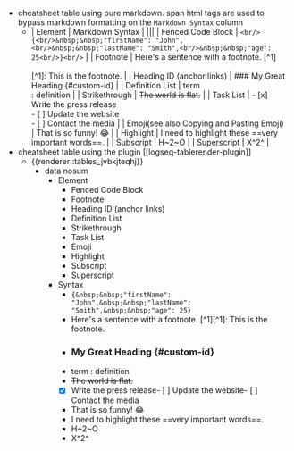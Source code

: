 - cheatsheet table using pure markdown.
  span html tags are used to bypass markdown formatting on the `Markdown Syntax` column
	- | Element                                        | Markdown Syntax                                                                               |
	  |||
	  | Fenced Code Block                              | <span>```<br/>{<br/>&nbsp;&nbsp;"firstName": "John",<br/>&nbsp;&nbsp;"lastName": "Smith",<br/>&nbsp;&nbsp;"age": 25<br/>}<br/>```</span> |
	  | Footnote                                       | <span>Here's a sentence with a footnote. [^1]<br/><br/>[^1]: This is the footnote.                           </span> |
	  | Heading ID  (anchor links)                                    | <span>### My Great Heading {#custom-id}                                                            </span> |
	  | Definition List                                | <span>term<br/>: definition                                                                             </span> |
	  | Strikethrough                                  | <span>~~The world is flat.~~                                                                       </span> |
	  | Task List                                      | <span>- [x] Write the press release<br/>- [ ] Update the website<br/>- [ ] Contact the media                 </span> |
	  | Emoji(see also&nbsp;Copying and Pasting Emoji) | <span>That is so funny! :joy:                                                                      </span> |
	  | Highlight                                      | <span>I need to highlight these ==very important words==.                                          </span> |
	  | Subscript                                      | <span>H~2~O                                                                                        </span> |
	  | Superscript                                    | <span>X^2^                                                                                         </span> |
- cheatsheet table using the plugin [[logseq-tablerender-plugin]]
	- {{renderer :tables_jvbkjteqhj}}
		- data nosum
			- Element
				- Fenced Code Block
				- Footnote
				- Heading ID (anchor links)
				- Definition List
				- Strikethrough
				- Task List
				- Emoji
				- Highlight
				- Subscript
				- Superscript
			- Syntax
				- ```{&nbsp;&nbsp;"firstName": "John",&nbsp;&nbsp;"lastName": "Smith",&nbsp;&nbsp;"age": 25}```
				- Here's a sentence with a footnote. [^1][^1]: This is the footnote.
				- ### My Great Heading {#custom-id}
				- term
				  : definition
				- ~~The world is flat.~~
				- [x] Write the press release- [ ] Update the website- [ ] Contact the media
				- That is so funny! :joy:
				- I need to highlight these ==very important words==.
				- H~2~O
				- X^2^